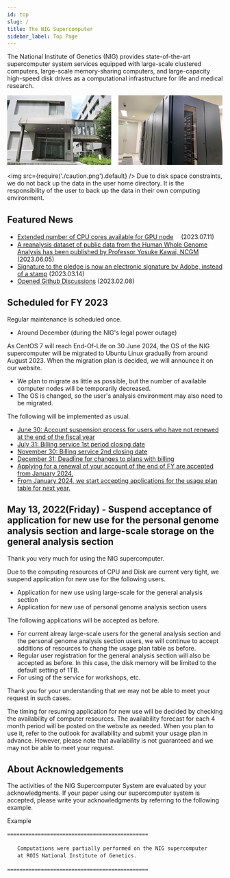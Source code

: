 ```yaml
---
id: top
slug: /
title: The NIG Supercomputer
sidebar_label: Top Page
---
```


The National Institute of Genetics (NIG) provides state-of-the-art supercomputer system services equipped with large-scale clustered computers, large-scale memory-sharing computers, and large-capacity high-speed disk drives as a computational infrastructure for life and medical research.


![top_image2](top_image2.png)



<img src={require('./caution.png').default} />
Due to disk space constraints, we do not back up the data in the user home directory. It is the responsibility of the user to back up the data in their own computing environment.
<div className="clearfix"></div>


## Featured News

- [Extended number of CPU cores available for GPU node](/en/blog/2023-07-26-gpu-configure)　 (2023.07.11)
- [A reanalysis dataset of public data from the Human Whole Genome Analysis has been published by Professor Yosuke Kawai, NCGM](/advanced_guides/advanced_guide_2023/#reanalysis-dataset-of-public-data-of-human-whole-genome-analysis) (2023.06.05)
- [Signature to the pledge is now an electronic signature by Adobe, instead of a stamp](/en/blog/2023-03-14-adobe_sign) (2023.03.14)
- [Opened Github Discussions](/en/blog/2023-02-08-news_GithubDiscussions) (2023.02.08)


## Scheduled for FY 2023
Regular maintenance is scheduled once.
- Around December (during the NIG's legal power outage)

As CentOS 7 will reach End-Of-Life on 30 June 2024, the OS of the NIG supercomputer will be migrated to Ubuntu Linux gradually from around August 2023. When the migration plan is decided, we will announce it on our website.
- We plan to migrate as little as possible, but the number of available computer nodes will be temporarily decreased.
- The OS is changed, so the user's analysis environment may also need to be migrated.

The following will be implemented as usual.
- [June 30: Account suspension process for users who have not renewed at the end of the fiscal year](/application/renewal)
- [July 31: Billing service 1st period closing date](/application/invoice/#issuing-invoices)
- [November 30: Billing service 2nd closing date](/application/invoice/#issuing-invoices)
- [December 31: Deadline for changes to plans with billing](/application/invoice/#issuing-invoices)
- [Applying for a renewal of your account of the end of FY are accepted from January 2024.](/application/renewal)
- [From January 2024, we start accepting applications for the usage plan table for next year.](/application/resource_extension)


## May 13, 2022(Friday) - Suspend acceptance of application for new use for the personal genome analysis section and  large-scale storage on the general analysis section 

Thank you very much for using the NIG supercomputer.

Due to the computing resources of CPU and Disk are current very tight, we suspend application for new use for the following users.

- Application for new use using large-scale for the general analysis section
- Application for new use of personal genome analysis section users

The following applications will be accepted as before.

- For current alreay large-scale users for the general analysis section and the personal genome analysis section users, we will continue to accept additions of resources to chang the usage plan table as before.
- Regular user registration for the general analysis section will also be accepted as before. In this case, the disk memory will be limited to the default setting of 1TB.
- For using of the service for workshops, etc.

Thank you for your understanding that we may not be able to meet your request in such cases.

The timing for resuming application for new use will be decided by checking the availability of computer resources.
The availability forecast for each 4 month period will be posted on the website as needed. When you plan to use it, refer to the outlook for availability and submit your usage plan in advance.
However, please note that availability is not guaranteed and we may not be able to meet your request.


## About Acknowledgements


The activities of the NIG Supercomputer System are evaluated by your acknowledgments. If your paper using our supercomputer system is accepted, please write your acknowledgments by referring to the following example.

Example

```
==============================================

　　Computations were partially performed on the NIG supercomputer
　　at ROIS National Institute of Genetics.

==============================================
```
